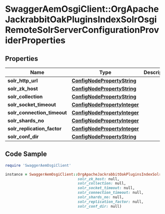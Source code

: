 # SwaggerAemOsgiClient::OrgApacheJackrabbitOakPluginsIndexSolrOsgiRemoteSolrServerConfigurationProviderProperties

## Properties

Name | Type | Description | Notes
------------ | ------------- | ------------- | -------------
**solr_http_url** | [**ConfigNodePropertyString**](ConfigNodePropertyString.md) |  | [optional] 
**solr_zk_host** | [**ConfigNodePropertyString**](ConfigNodePropertyString.md) |  | [optional] 
**solr_collection** | [**ConfigNodePropertyString**](ConfigNodePropertyString.md) |  | [optional] 
**solr_socket_timeout** | [**ConfigNodePropertyInteger**](ConfigNodePropertyInteger.md) |  | [optional] 
**solr_connection_timeout** | [**ConfigNodePropertyInteger**](ConfigNodePropertyInteger.md) |  | [optional] 
**solr_shards_no** | [**ConfigNodePropertyInteger**](ConfigNodePropertyInteger.md) |  | [optional] 
**solr_replication_factor** | [**ConfigNodePropertyInteger**](ConfigNodePropertyInteger.md) |  | [optional] 
**solr_conf_dir** | [**ConfigNodePropertyString**](ConfigNodePropertyString.md) |  | [optional] 

## Code Sample

```ruby
require 'SwaggerAemOsgiClient'

instance = SwaggerAemOsgiClient::OrgApacheJackrabbitOakPluginsIndexSolrOsgiRemoteSolrServerConfigurationProviderProperties.new(solr_http_url: null,
                                 solr_zk_host: null,
                                 solr_collection: null,
                                 solr_socket_timeout: null,
                                 solr_connection_timeout: null,
                                 solr_shards_no: null,
                                 solr_replication_factor: null,
                                 solr_conf_dir: null)
```


